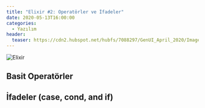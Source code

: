 ```yaml
---
title: "Elixir #2: Operatörler ve İfadeler"
date: 2020-05-13T16:00:00
categories:
  - Yazılım
header:
  teaser: https://cdn2.hubspot.net/hubfs/7088297/GenUI_April_2020/Images/elixir_logo.png
---
```

![Elixir](https://cdn2.hubspot.net/hubfs/7088297/GenUI_April_2020/Images/elixir_logo.png)

Basit Operatörler
-
<script src="https://gist.github.com/ekofi/b5fb3a9b7271bcc6da52a307a3b97ed1.js"></script>

İfadeler (case, cond, and if)
-
<script src="https://gist.github.com/ekofi/ead86959cd28d49be5cffbdb3401a259.js"></script>
